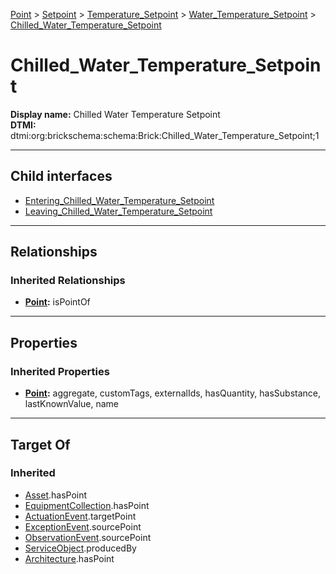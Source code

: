 [Point](../../../../Point.md) > [Setpoint](../../../Setpoint.md) > [Temperature_Setpoint](../../Temperature_Setpoint.md) > [Water_Temperature_Setpoint](../Water_Temperature_Setpoint.md) > [Chilled_Water_Temperature_Setpoint](#)
# Chilled_Water_Temperature_Setpoint

**Display name:** Chilled Water Temperature Setpoint<br />
**DTMI:** dtmi:org:brickschema:schema:Brick:Chilled_Water_Temperature_Setpoint;1

---

## Child interfaces
* [Entering_Chilled_Water_Temperature_Setpoint](../Entering_Water_Temperature_Setpoint/Entering_Chilled_Water_Temperature_Setpoint.md)
* [Leaving_Chilled_Water_Temperature_Setpoint](../Leaving_Water_Temperature_Setpoint/Leaving_Chilled_Water_Temperature_Setpoint.md)

---

## Relationships
### Inherited Relationships
* **[Point](../../../../Point.md):** isPointOf

---

## Properties
### Inherited Properties
* **[Point](../../../../Point.md):** aggregate, customTags, externalIds, hasQuantity, hasSubstance, lastKnownValue, name

---

## Target Of
### Inherited
* [Asset](../../../../../Asset/Asset.md).hasPoint
* [EquipmentCollection](../../../../../Collection/AssetCollection/EquipmentCollection/EquipmentCollection.md).hasPoint
* [ActuationEvent](../../../../../Event/PointEvent/ActuationEvent.md).targetPoint
* [ExceptionEvent](../../../../../Event/PointEvent/ExceptionEvent.md).sourcePoint
* [ObservationEvent](../../../../../Event/PointEvent/ObservationEvent.md).sourcePoint
* [ServiceObject](../../../../../Information/ServiceObject/ServiceObject.md).producedBy
* [Architecture](../../../../../Space/Architecture/Architecture.md).hasPoint
